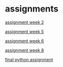# assignments

[assignment week 2](https://github.com/Dimitri98/assigments/blob/master/Assignment_week_2%20(3).ipynb)

[assignment week 5](https://github.com/Dimitri98/assigments/blob/master/Assignment_week_5%20programming%20totaal%20versie.ipynb)

[assignment week 6](https://github.com/Dimitri98/assigments/blob/master/assignment4%20week%206.ipynb)

[assignment week 8](https://github.com/Dimitri98/assigments/blob/master/assignment%205%20programming%20week%208%20Readme.ipynb)

[final python assignment](https://github.com/Dimitri98/assigments/blob/master/Final_Assignment_Python%20af.ipynb)
